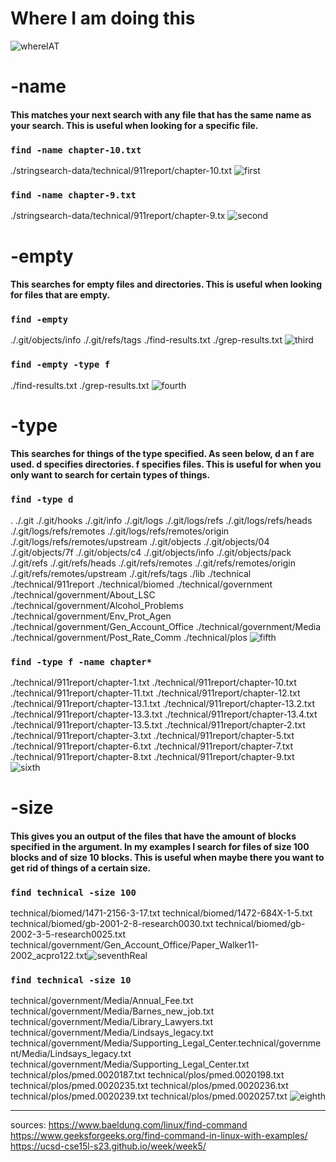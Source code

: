 # Where I am doing this
![whereIAT](whereIAT.png)

# -name
#### This matches your next search with any file that has the same name as your search. This is useful when looking for a specific file.
### `find -name chapter-10.txt`
./stringsearch-data/technical/911report/chapter-10.txt
![first](firstReal.png)
### `find -name chapter-9.txt`
./stringsearch-data/technical/911report/chapter-9.tx
![second](secondReal.png)


# -empty
#### This searches for empty files and directories. This is useful when looking for files that are empty.
### `find -empty`
./.git/objects/info
./.git/refs/tags
./find-results.txt
./grep-results.txt
![third](thirdReal.png)
### `find -empty -type f`
./find-results.txt
./grep-results.txt
![fourth](fourthReal.png)


# -type
#### This searches for things of the type specified. As seen below, d an f are used. d specifies directories. f specifies files. This is useful for when you only want to search for certain types of things.
### `find -type d`
.
./.git
./.git/hooks
./.git/info
./.git/logs
./.git/logs/refs
./.git/logs/refs/heads
./.git/logs/refs/remotes
./.git/logs/refs/remotes/origin
./.git/logs/refs/remotes/upstream
./.git/objects
./.git/objects/04
./.git/objects/7f
./.git/objects/c4
./.git/objects/info
./.git/objects/pack
./.git/refs
./.git/refs/heads
./.git/refs/remotes
./.git/refs/remotes/origin
./.git/refs/remotes/upstream
./.git/refs/tags
./lib
./technical
./technical/911report
./technical/biomed
./technical/government
./technical/government/About_LSC
./technical/government/Alcohol_Problems
./technical/government/Env_Prot_Agen
./technical/government/Gen_Account_Office
./technical/government/Media
./technical/government/Post_Rate_Comm
./technical/plos
![fifth](realFifth.png)
### `find -type f -name chapter*`
./technical/911report/chapter-1.txt
./technical/911report/chapter-10.txt
./technical/911report/chapter-11.txt
./technical/911report/chapter-12.txt
./technical/911report/chapter-13.1.txt
./technical/911report/chapter-13.2.txt
./technical/911report/chapter-13.3.txt
./technical/911report/chapter-13.4.txt
./technical/911report/chapter-13.5.txt
./technical/911report/chapter-2.txt
./technical/911report/chapter-3.txt
./technical/911report/chapter-5.txt
./technical/911report/chapter-6.txt
./technical/911report/chapter-7.txt
./technical/911report/chapter-8.txt
./technical/911report/chapter-9.txt
![sixth](sixthReal.png)

# -size
#### This gives you an output of the files that have the amount of blocks specified in the argument. In my examples I search for files of size 100 blocks and of size 10 blocks. This is useful when maybe there you want to get rid of things of a certain size.
### `find technical -size 100`
technical/biomed/1471-2156-3-17.txt
technical/biomed/1472-684X-1-5.txt
technical/biomed/gb-2001-2-8-research0030.txt
technical/biomed/gb-2002-3-5-research0025.txt      
technical/government/Gen_Account_Office/Paper_Walker11-2002_acpro122.txt![seventhReal](seventhReal.png)
### `find technical -size 10`
technical/government/Media/Annual_Fee.txt
technical/government/Media/Barnes_new_job.txt
technical/government/Media/Library_Lawyers.txt     
technical/government/Media/Lindsays_legacy.txt
technical/government/Media/Supporting_Legal_Center.technical/government/Media/Lindsays_legacy.txt     
technical/government/Media/Supporting_Legal_Center.txt
technical/plos/pmed.0020187.txt
technical/plos/pmed.0020198.txt
technical/plos/pmed.0020235.txt
technical/plos/pmed.0020236.txt
technical/plos/pmed.0020239.txt
technical/plos/pmed.0020257.txt
![eighth](eigthReal.png)


----------------
sources:
https://www.baeldung.com/linux/find-command
https://www.geeksforgeeks.org/find-command-in-linux-with-examples/
https://ucsd-cse15l-s23.github.io/week/week5/
